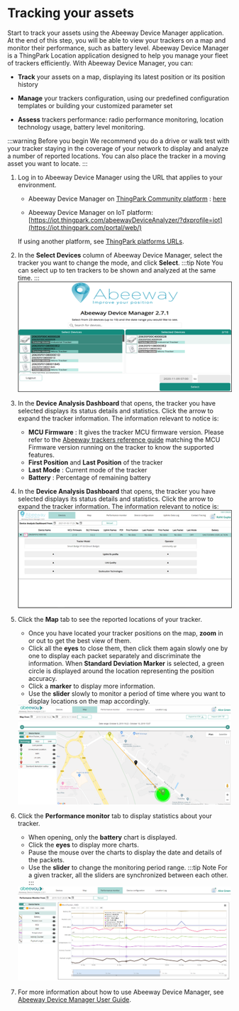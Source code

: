 # Tracking your assets
Start to track your assets using the Abeeway Device Manager application. At the end of this step, you will be able to view your trackers on a map and monitor their performance, such as battery level.
Abeeway Device Manager is a ThingPark Location application designed to help you manage your fleet of trackers efficiently. With Abeeway Device Manager, you can:
* **Track** your assets on a map, displaying its latest position or its position history<br/>

* **Manage** your trackers configuration, using our predefined configuration templates or building your customized parameter set
* **Assess** trackers performance: radio performance monitoring, location technology usage, battery level monitoring.

:::warning Before you begin
 We recommend you do a drive or walk test with your tracker staying in the coverage of your network to display and analyze a number of reported locations. You can also place the tracker in a moving asset you want to locate.
:::

1. Log in to Abeeway Device Manager using the URL that applies to your environment.
    * Abeeway Device Manager on [ThingPark Community platform](https://community.thingpark.org/) : [here](https://community.thingpark.io/thingpark/abeewayDeviceAnalyzer/index.php?dxprofile=community-api)<br/>

    * Abeeway Device Manager on IoT platform: [https://iot.thingpark.com/abeewayDeviceAnalyzer/?dxprofile=iot](https://iot.thingpark.com/portal/web/)<br/>

    If using another platform, see [ThingPark platforms URLs](/D-Reference/ThingParkLocationURLs/).<br/>

2. In the **Select Devices** column of Abeeway Device Manager, select the tracker you want to change the mode, and click **Select**.
    :::tip Note
    You can select up to ten trackers to be shown and analyzed at the same time.
    :::
   <img src="./images/ADASelectTracker_1058x542.png" border="1" />

3. In the **Device Analysis Dashboard** that opens, the tracker you have selected displays its status details and statistics. Click the arrow to expand the tracker information. The information relevant to notice is:
    * **MCU Firmware** : It gives the tracker MCU firmware version. Please refer to the [Abeeway trackers reference guide](/AbeewayRefGuide/introduction/) matching the MCU Firmware version running on the tracker to know the supported features.
    * **First Position** and **Last Position** of the tracker
    * **Last Mode** : Current mode of the tracker
    * **Battery** : Percentage of remaining battery

4. In the **Device Analysis Dashboard** that opens, the tracker you have selected displays its status details and statistics. Click the arrow to expand the tracker information. The information relevant to notice is:
   <img src="./images/ADADevicesTab.png" border="1" />

5. Click the **Map** tab to see the reported locations of your tracker.
    * Once you have located your tracker positions on the map, **zoom** in or out to get the best view of them.
    * Click all the **eyes** to close them, then click them again slowly one by one to display each packet separately and discriminate the information. When **Standard Deviation Marker** is selected, a green circle is displayed around the location representing the position accuracy.
    * Click a **marker** to display more information.
    * Use the **slider** slowly to monitor a period of time where you want to display locations on the map accordingly.
    <img src="./images/ADAMapTab_1079x505.png" border="0" />

6. Click the **Performance monitor** tab to display statistics about your tracker.
    * When opening, only the **battery** chart is displayed.
    * Click the **eyes** to display more charts.
    * Pause the mouse over the charts to display the date and details of the packets.
    * Use the **slider** to change the monitoring period range. 
    :::tip Note
    For a given tracker, all the sliders are synchronized between each other.
    :::
    <img src="./images/ADAPerfTab_1078x475.png" border="0" />

7. For more information about how to use Abeeway Device Manager, see [Abeeway Device Manager User Guide](/B-Feature-Topics/AbeewayDeviceManager_C/).
